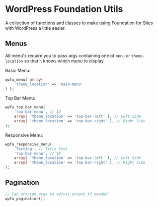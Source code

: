# WordPress Foundation Utils

A collection of functions and classes to make using Foundation for Sites with WordPress a little easier.

## Menus

All menu's require you to pass args containing one of `menu` or `theme-location` so that it knows which menu to display.

Basic Menu:
```php
wpfu_menu( array(
    'theme_location' => 'main-menu'
) );
```

Top Bar Menu:
```php
wpfu_top_bar_menu(
    'top-bar-menu', // ID
    array( 'theme_location' => 'top-bar-left' ), // Left Side
	array( 'theme_location' => 'top-bar-right' ), // Right Side
);
```

Responsive Menu:
```php
wpfu_responsive_menu(
	'Testing', // Title Text
	'top-bar-menu', // ID
	array( 'theme_location' => 'top-bar-left' ), // Left Side
	array( 'theme_location' => 'top-bar-right' ), // Right Side
);
```

## Pagination

```php
// Can provide args to adjust output if needed
wpfu_pagination();
```